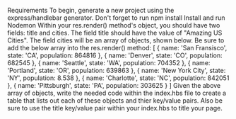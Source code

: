 Requirements
To begin, generate a new project using the express/handlebar generator.
Don't forget to run npm install
Install and run Nodemon
Within your res.render() method's object, you should have two fields: title and cities. 
The field title should have the value of "Amazing US Cities". The field cities will be an array of objects, shown below. 
Be sure to add the below array into the res.render() method:
[
      {
        name: 'San Fransisco',
        state: 'CA',
        population: 864816
      },
      {
        name: 'Denver',
        state: 'CO',
        population: 682545
      },
      {
        name: 'Seattle',
        state: 'WA',
        population: 704352
      },
      {
        name: 'Portland',
        state: 'OR',
        population: 639863
      },
      {
        name: 'New York City',
        state: 'NY',
        population: 8.538
      },
      {
        name: 'Charlotte',
        state: 'NC',
        population: 842051
      },
      {
        name: 'Pittsburgh',
        state: 'PA',
        population: 303625
      }
]
Given the above array of objects, write the needed code within the index.hbs file to create a table that lists out each of these objects and thier key/value pairs. 
Also be sure to use the title key/value pair within your index.hbs to title your page. 
